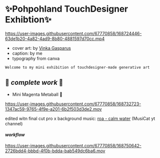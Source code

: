 # ✨Pohpohland TouchDesigner Exhibtion✨
https://user-images.githubusercontent.com/67770858/168724446-63de1b20-4a82-4ad9-8b80-4881597d70cc.mp4

- cover art: by [Vinka Gasparus](https://www.vinka-gasparus.com/generative-art)
- caption: by me
- typography from canva

```diff
Welcome to my mini exhibition of touchdesigner-made generative art
```
## :crystal_ball: *complete work* :crystal_ball:

- Mini Magenta Metaball 💜

https://user-images.githubusercontent.com/67770858/168732723-1347ac59-9765-4f9e-a201-6b2f503d3de2.mov

edited witn final cut pro x
background music: [roa - calm water](https://www.youtube.com/watch?v=h1gk-I_b_vY) (MusiCat yt channel)

#### *workflow*
https://user-images.githubusercontent.com/67770858/168750642-2726bdd4-bbbd-4f0b-bdda-bab549dc6ba6.mov


